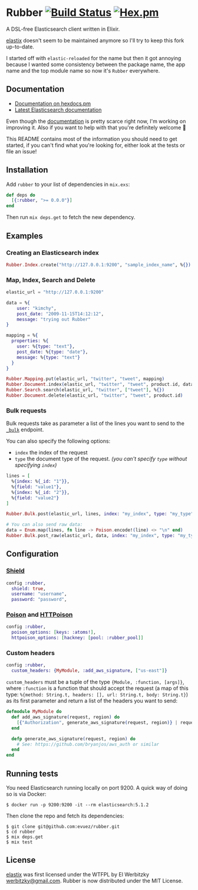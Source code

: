 # Rubber [![Build Status](https://travis-ci.org/evuez/rubber.svg?branch=master)](https://travis-ci.org/evuez/rubber) [![Hex.pm](https://img.shields.io/hexpm/v/rubber.svg)](https://hex.pm/packages/rubber)

A DSL-free Elasticsearch client written in Elixir.

[elastix](https://github.com/werbitzky/elastix) doesn't seem to be maintained anymore so I'll try to keep this fork up-to-date.

I started off with `elastic-reloaded` for the name but then it got annoying because I wanted some consistency between the package name, the app name and the top module name so now it's `Rubber` everywhere.

## Documentation

* [Documentation on hexdocs.pm](https://hexdocs.pm/rubber/)
* [Latest Elasticsearch documentation](https://www.elastic.co/guide/en/elasticsearch/reference/current/index.html)

Even though the [documentation](https://hexdocs.pm/rubber/) is pretty scarce right now, I'm working on improving it. Also if you want to help with that you're definitely welcome 🤗

This README contains most of the information you should need to get started, if you can't find what you're looking for, either look at the tests or file an issue!

## Installation

Add `rubber` to your list of dependencies in `mix.exs`:

```elixir
def deps do
  [{:rubber, ">= 0.0.0"}]
end
```

Then run `mix deps.get` to fetch the new dependency.

## Examples

### Creating an Elasticsearch index

```elixir
Rubber.Index.create("http://127.0.0.1:9200", "sample_index_name", %{})
```

### Map, Index, Search and Delete

```elixir
elastic_url = "http://127.0.0.1:9200"

data = %{
    user: "kimchy",
    post_date: "2009-11-15T14:12:12",
    message: "trying out Rubber"
}

mapping = %{
  properties: %{
    user: %{type: "text"},
    post_date: %{type: "date"},
    message: %{type: "text"}
  }
}

Rubber.Mapping.put(elastic_url, "twitter", "tweet", mapping)
Rubber.Document.index(elastic_url, "twitter", "tweet", product.id, data)
Rubber.Search.search(elastic_url, "twitter", ["tweet"], %{})
Rubber.Document.delete(elastic_url, "twitter", "tweet", product.id)
```

### Bulk requests

Bulk requests take as parameter a list of the lines you want to send to the [`_bulk`](https://www.elastic.co/guide/en/elasticsearch/reference/current/docs-bulk.html) endpoint.

You can also specify the following options:

* `index` the index of the request
* `type` the document type of the request. *(you can't specify `type` without specifying `index`)*

```elixir
lines = [
  %{index: %{_id: "1"}},
  %{field: "value1"},
  %{index: %{_id: "2"}},
  %{field: "value2"}
]

Rubber.Bulk.post(elastic_url, lines, index: "my_index", type: "my_type")

# You can also send raw data:
data = Enum.map(lines, fn line -> Poison.encode!(line) <> "\n" end)
Rubber.Bulk.post_raw(elastic_url, data, index: "my_index", type: "my_type")
```

## Configuration

### [Shield](https://www.elastic.co/products/shield)

```elixir
config :rubber,
  shield: true,
  username: "username",
  password: "password",
```

### [Poison](https://github.com/devinus/poison) and [HTTPoison](https://github.com/edgurgel/httpoison)

```elixir
config :rubber,
  poison_options: [keys: :atoms!],
  httpoison_options: [hackney: [pool: :rubber_pool]]
```

### Custom headers

```elixir
config :rubber,
  custom_headers: {MyModule, :add_aws_signature, ["us-east"]}
```

`custom_headers` must be a tuple of the type `{Module, :function, [args]}`, where `:function` is a function that should accept the request (a map of this type: `%{method: String.t, headers: [], url: String.t, body: String.t}`) as its first parameter and return a list of the headers you want to send:

```elixir
defmodule MyModule do
  def add_aws_signature(request, region) do
    [{"Authorization", generate_aws_signature(request, region)} | request.headers]
  end

  defp generate_aws_signature(request, region) do
    # See: https://github.com/bryanjos/aws_auth or similar
  end
end
```

## Running tests

You need Elasticsearch running locally on port 9200. A quick way of doing so is via Docker:

```
$ docker run -p 9200:9200 -it --rm elasticsearch:5.1.2
```

Then clone the repo and fetch its dependencies:

```
$ git clone git@github.com:evuez/rubber.git
$ cd rubber
$ mix deps.get
$ mix test
```

## License

[elastix](https://github.com/werbitzky/elastix) was first licensed under the WTFPL by El Werbitzky <werbitzky@gmail.com>.
Rubber is now distributed under the MIT License.
